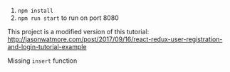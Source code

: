 1. `npm install`
2. `npm run start` to run on port 8080



This project is a modified version of this tutorial: 
http://jasonwatmore.com/post/2017/09/16/react-redux-user-registration-and-login-tutorial-example   

Missing `insert` function
